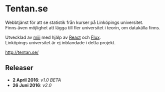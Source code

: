 # Tentan.se
Webbtjänst för att se statistik från kurser på Linköpings universitet.<br>
Finns även möjlighet att lägga till fler universitet i teorin, om datakälla finns.

Utvecklad av <a href="https://github.com/miii">miii</a> med hjälp av [React](https://github.com/facebook/react) och [Flux](https://github.com/facebook/flux).<br>
Linköpings universitet är ej inblandade i detta projekt.

http://tentan.se/

## Releaser
- <b>2 April 2016</b>: <i>v1.0 BETA</i>
- <b>26 Juni 2016</b>: <i>v2.0</i>
